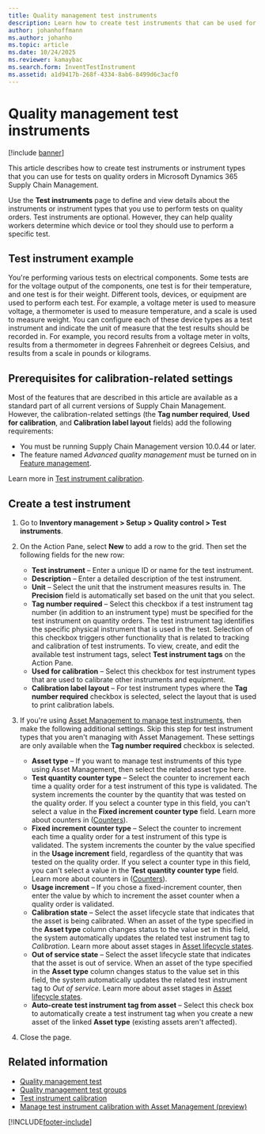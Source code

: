 ```yaml
---
title: Quality management test instruments
description: Learn how to create test instruments that can be used for tests on quality orders in Microsoft Dynamics 365 Supply Chain Management.
author: johanhoffmann
ms.author: johanho
ms.topic: article
ms.date: 10/24/2025
ms.reviewer: kamaybac
ms.search.form: InventTestInstrument
ms.assetid: a1d9417b-268f-4334-8ab6-8499d6c3acf0
---
```


# Quality management test instruments

[!include [banner](../includes/banner.md)]

This article describes how to create test instruments or instrument types that you can use for tests on quality orders in Microsoft Dynamics 365 Supply Chain Management.

Use the **Test instruments** page to define and view details about the instruments or instrument types that you use to perform tests on quality orders. Test instruments are optional. However, they can help quality workers determine which device or tool they should use to perform a specific test.

## Test instrument example

You're performing various tests on electrical components. Some tests are for the voltage output of the components, one test is for their temperature, and one test is for their weight. Different tools, devices, or equipment are used to perform each test. For example, a voltage meter is used to measure voltage, a thermometer is used to measure temperature, and a scale is used to measure weight. You can configure each of these device types as a test instrument and indicate the unit of measure that the test results should be recorded in. For example, you record results from a voltage meter in volts, results from a thermometer in degrees Fahrenheit or degrees Celsius, and results from a scale in pounds or kilograms.

## Prerequisites for calibration-related settings

Most of the features that are described in this article are available as a standard part of all current versions of Supply Chain Management. However, the calibration-related settings (the **Tag number required**, **Used for calibration**, and **Calibration label layout** fields) add the following requirements:

- You must be running Supply Chain Management version 10.0.44 or later.
- The feature named *Advanced quality management* must be turned on in [Feature management](../../fin-ops-core/fin-ops/get-started/feature-management/feature-management-overview.md).

Learn more in [Test instrument calibration](quality-instrument-calibration.md).

## Create a test instrument

1. Go to **Inventory management \> Setup \> Quality control \> Test instruments**.
1. On the Action Pane, select **New** to add a row to the grid. Then set the following fields for the new row:

    - **Test instrument** – Enter a unique ID or name for the test instrument.
    - **Description** – Enter a detailed description of the test instrument.
    - **Unit** – Select the unit that the instrument measures results in. The **Precision** field is automatically set based on the unit that you select.
    - **Tag number required** – Select this checkbox if a test instrument tag number (in addition to an instrument type) must be specified for the test instrument on quantity orders. The test instrument tag identifies the specific physical instrument that is used in the test. Selection of this checkbox triggers other functionality that is related to tracking and calibration of test instruments. To view, create, and edit the available test instrument tags, select **Test instrument tags** on the Action Pane.
    - **Used for calibration** – Select this checkbox for test instrument types that are used to calibrate other instruments and equipment.
    - **Calibration label layout** – For test instrument types where the **Tag number required** checkbox is selected, select the layout that is used to print calibration labels.

1. If you're using [Asset Management to manage test instruments](../asset-management/preventive-and-reactive-maintenance/asset-management-test-instrument-calibration.md), then make the following additional settings. Skip this step for test instrument types that you aren't managing with Asset Management. These settings are only available when the **Tag number required** checkbox is selected.

    - **Asset type** – If you want to manage test instruments of this type using Asset Management, then select the related asset type here.
    - **Test quantity counter type** – Select the counter to increment each time a quality order for a test instrument of this type is validated. The system increments the counter by the quantity that was tested on the quality order. If you select a counter type in this field, you can't select a value in the **Fixed increment counter type** field.  Learn more about counters in ([Counters](../asset-management/setup-for-objects/counters.md)).
    - **Fixed increment counter type** – Select the counter to increment each time a quality order for a test instrument of this type is validated. The system increments the counter by the value specified in the **Usage increment** field, regardless of the quantity that was tested on the quality order. If you select a counter type in this field, you can't select a value in the **Test quantity counter type** field. Learn more about counters in ([Counters](../asset-management/setup-for-objects/counters.md)).
    - **Usage increment** – If you chose a fixed-increment counter, then enter the value by which to increment the asset counter when a quality order is validated.
    - **Calibration state** – Select the asset lifecycle state that indicates that the asset is being calibrated. When an asset of the type specified in the **Asset type** column changes status to the value set in this field, the system automatically updates the related test instrument tag to *Calibration*. Learn more about asset stages in [Asset lifecycle states](../asset-management/setup-for-objects/object-stages.md).
    - **Out of service state** – Select the asset lifecycle state that indicates that the asset is out of service. When an asset of the type specified in the **Asset type** column changes status to the value set in this field, the system automatically updates the related test instrument tag to *Out of service*. Learn more about asset stages in [Asset lifecycle states](../asset-management/setup-for-objects/object-stages.md).
    - **Auto-create test instrument tag from asset** – Select this check box to automatically create a test instrument tag when you create a new asset of the linked **Asset type** (existing assets aren't affected).

1. Close the page.

## Related information

- [Quality management test](quality-tests.md)
- [Quality management test groups](quality-test-groups.md)
- [Test instrument calibration](quality-instrument-calibration.md)
- [Manage test instrument calibration with Asset Management (preview)](../asset-management/preventive-and-reactive-maintenance/asset-management-test-instrument-calibration.md)

[!INCLUDE[footer-include](../../includes/footer-banner.md)]

